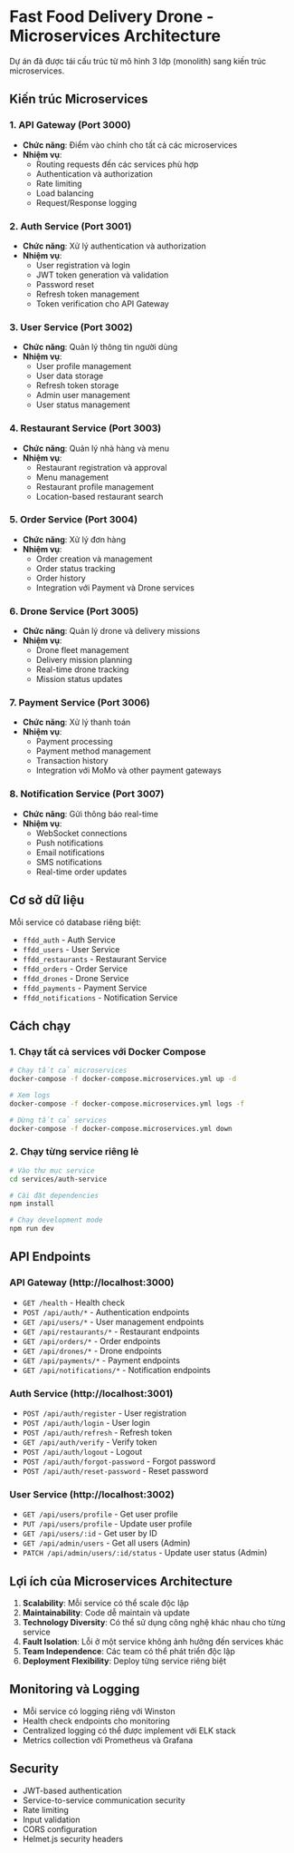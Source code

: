 # Fast Food Delivery Drone - Microservices Architecture

Dự án đã được tái cấu trúc từ mô hình 3 lớp (monolith) sang kiến trúc microservices.

## Kiến trúc Microservices

### 1. API Gateway (Port 3000)
- **Chức năng**: Điểm vào chính cho tất cả các microservices
- **Nhiệm vụ**: 
  - Routing requests đến các services phù hợp
  - Authentication và authorization
  - Rate limiting
  - Load balancing
  - Request/Response logging

### 2. Auth Service (Port 3001)
- **Chức năng**: Xử lý authentication và authorization
- **Nhiệm vụ**:
  - User registration và login
  - JWT token generation và validation
  - Password reset
  - Refresh token management
  - Token verification cho API Gateway

### 3. User Service (Port 3002)
- **Chức năng**: Quản lý thông tin người dùng
- **Nhiệm vụ**:
  - User profile management
  - User data storage
  - Refresh token storage
  - Admin user management
  - User status management

### 4. Restaurant Service (Port 3003)
- **Chức năng**: Quản lý nhà hàng và menu
- **Nhiệm vụ**:
  - Restaurant registration và approval
  - Menu management
  - Restaurant profile management
  - Location-based restaurant search

### 5. Order Service (Port 3004)
- **Chức năng**: Xử lý đơn hàng
- **Nhiệm vụ**:
  - Order creation và management
  - Order status tracking
  - Order history
  - Integration với Payment và Drone services

### 6. Drone Service (Port 3005)
- **Chức năng**: Quản lý drone và delivery missions
- **Nhiệm vụ**:
  - Drone fleet management
  - Delivery mission planning
  - Real-time drone tracking
  - Mission status updates

### 7. Payment Service (Port 3006)
- **Chức năng**: Xử lý thanh toán
- **Nhiệm vụ**:
  - Payment processing
  - Payment method management
  - Transaction history
  - Integration với MoMo và other payment gateways

### 8. Notification Service (Port 3007)
- **Chức năng**: Gửi thông báo real-time
- **Nhiệm vụ**:
  - WebSocket connections
  - Push notifications
  - Email notifications
  - SMS notifications
  - Real-time order updates

## Cơ sở dữ liệu

Mỗi service có database riêng biệt:
- `ffdd_auth` - Auth Service
- `ffdd_users` - User Service  
- `ffdd_restaurants` - Restaurant Service
- `ffdd_orders` - Order Service
- `ffdd_drones` - Drone Service
- `ffdd_payments` - Payment Service
- `ffdd_notifications` - Notification Service

## Cách chạy

### 1. Chạy tất cả services với Docker Compose

```bash
# Chạy tất cả microservices
docker-compose -f docker-compose.microservices.yml up -d

# Xem logs
docker-compose -f docker-compose.microservices.yml logs -f

# Dừng tất cả services
docker-compose -f docker-compose.microservices.yml down
```

### 2. Chạy từng service riêng lẻ

```bash
# Vào thư mục service
cd services/auth-service

# Cài đặt dependencies
npm install

# Chạy development mode
npm run dev
```

## API Endpoints

### API Gateway (http://localhost:3000)
- `GET /health` - Health check
- `POST /api/auth/*` - Authentication endpoints
- `GET /api/users/*` - User management endpoints
- `GET /api/restaurants/*` - Restaurant endpoints
- `GET /api/orders/*` - Order endpoints
- `GET /api/drones/*` - Drone endpoints
- `GET /api/payments/*` - Payment endpoints
- `GET /api/notifications/*` - Notification endpoints

### Auth Service (http://localhost:3001)
- `POST /api/auth/register` - User registration
- `POST /api/auth/login` - User login
- `POST /api/auth/refresh` - Refresh token
- `GET /api/auth/verify` - Verify token
- `POST /api/auth/logout` - Logout
- `POST /api/auth/forgot-password` - Forgot password
- `POST /api/auth/reset-password` - Reset password

### User Service (http://localhost:3002)
- `GET /api/users/profile` - Get user profile
- `PUT /api/users/profile` - Update user profile
- `GET /api/users/:id` - Get user by ID
- `GET /api/admin/users` - Get all users (Admin)
- `PATCH /api/admin/users/:id/status` - Update user status (Admin)

## Lợi ích của Microservices Architecture

1. **Scalability**: Mỗi service có thể scale độc lập
2. **Maintainability**: Code dễ maintain và update
3. **Technology Diversity**: Có thể sử dụng công nghệ khác nhau cho từng service
4. **Fault Isolation**: Lỗi ở một service không ảnh hưởng đến services khác
5. **Team Independence**: Các team có thể phát triển độc lập
6. **Deployment Flexibility**: Deploy từng service riêng biệt

## Monitoring và Logging

- Mỗi service có logging riêng với Winston
- Health check endpoints cho monitoring
- Centralized logging có thể được implement với ELK stack
- Metrics collection với Prometheus và Grafana

## Security

- JWT-based authentication
- Service-to-service communication security
- Rate limiting
- Input validation
- CORS configuration
- Helmet.js security headers
